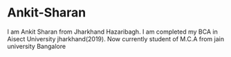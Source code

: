 # Ankit-Sharan
I am Ankit Sharan from Jharkhand Hazaribagh. I am completed my BCA in Aisect University jharkhand(2019).  Now currently student of M.C.A from jain university Bangalore
